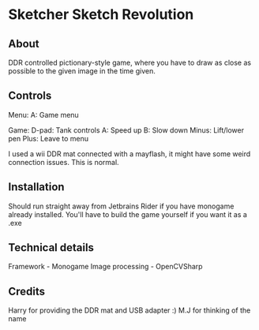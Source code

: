 Sketcher Sketch Revolution
==========================

About
-----
DDR controlled pictionary-style game, where you have to draw as close as possible to the given image in the time given.

Controls
--------

Menu:
A: Game menu

Game:
D-pad: Tank controls
A: Speed up
B: Slow down
Minus: Lift/lower pen
Plus: Leave to menu

I used a wii DDR mat connected with a mayflash, it might have some weird connection issues. This is normal.

Installation
------------

Should run straight away from Jetbrains Rider if you have monogame already installed. You'll have to build the game yourself if you want it as a .exe

Technical details
----------------

Framework - Monogame
Image processing - OpenCVSharp

Credits
-------

Harry for providing the DDR mat and USB adapter :)
M.J for thinking of the name
